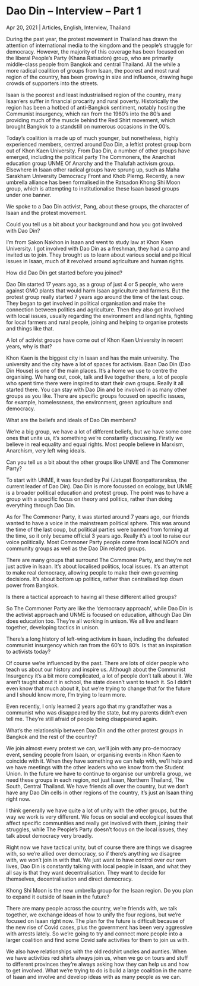 # Dao Din – Interview – Part 1

Apr 20, 2021 | Articles, English, Interview, Thailand





During the past year, the protest movement in Thailand has drawn the attention of international media to the kingdom and the people’s struggle for democracy. However, the majority of this coverage has been focused on the liberal People’s Party (Khana Ratsadon) group, who are primarily middle-class people from Bangkok and central Thailand. All the while a more radical coalition of groups from Isaan, the poorest and most rural region of the country, has been growing in size and influence, drawing huge crowds of supporters into the streets. 

Isaan is the poorest and least industrialised region of the country, many Isaan’ers suffer in financial procarity and rural poverty. Historically the region has been a hotbed of anti-Bangkok sentiment, notably hosting the Communist insurgency, which ran from the 1960’s into the 80’s and providing much of the muscle behind the Red Shirt movement, which brought Bangkok to a standstill on numerous occasions in the 00’s.

Today’s coalition is made up of much younger, but nonetheless, highly experienced members, centred around Dao Din, a leftist protest group born out of Khon Kaen University. From Dao Din, a number of other groups have emerged, including the political party The Commoners, the Anarchist education group UNME Of Anarchy and the Thalufah activism group. Elsewhere in Isaan other radical groups have sprung up, such as Maha Sarakham University Democracy Front and Khob Plerng. Recently, a new umbrella alliance has been formalised in the Ratsadon Khong Shi Moon group, which is attempting to institutionalise these Isaan based groups under one banner. 

We spoke to a Dao Din activist, Pang, about these groups, the character of Isaan and the protest movement.

Could you tell us a bit about your background and how you got involved with Dao Din?

I’m from Sakon Nakhon in Isaan and went to study law at Khon Kaen University. I got involved with Dao Din as a freshman, they had a camp and invited us to join. They brought us to learn about various social and political issues in Isaan, much of it revolved around agriculture and human rights.

How did Dao Din get started before you joined?

Dao Din started 17 years ago, as a group of just 4 or 5 people, who were against GMO plants that would harm Isaan agriculture and farmers. But the protest group really started 7 years ago around the time of the last coup. They began to get involved in political organisation and make the connection between politics and agriculture. Then they also got involved with local issues, usually regarding the environment and land rights, fighting for local farmers and rural people, joining and helping to organise protests and things like that.

A lot of activist groups have come out of Khon Kaen University in recent years, why is that?

Khon Kaen is the biggest city in Isaan and has the main university. The university and the city have a lot of spaces for activism. Baan Dao Din (Dao Din House) is one of the main places. It’s a home we use to centre the organising. We hang out, cook, talk and live together there, a lot of people who spent time there were inspired to start their own groups. Really it all started there. You can stay with Dao Din and be involved in as many other groups as you like. There are specific groups focused on specific issues, for example, homelessness, the environment, green agriculture and democracy. 

What are the beliefs and ideals of Dao Din members?

We’re a big group, we have a lot of different beliefs, but we have some core ones that unite us, it’s something we’re constantly discussing. Firstly we believe in real equality and equal rights. Most people believe in Marxism, Anarchism, very left wing ideals.

Can you tell us a bit about the other groups like UNME and The Commoner Party?

To start with UNME, it was founded by Pai (Jatupat Boonpattararaksa, the current leader of Dao Din). Dao Din is more focussed on ecology, but UNME is a broader political education and protest group. The point was to have a group with a specific focus on theory and politics, rather than doing everything through Dao Din. 

As for The Commoner Party, it was started around 7 years ago, our friends wanted to have a voice in the mainstream political sphere. This was around the time of the last coup, but political parties were banned from forming at the time, so it only became official 3 years ago. Really it’s a tool to raise our voice politically. Most Commoner Party people come from local NGO’s and community groups as well as the Dao Din related groups. 

There are many groups that surround The Commoner Party, and they’re not just active in Isaan. It’s about localised politics, local issues. It’s an attempt to make real democracy, allowing people to make their own governing decisions. It’s about bottom up politics, rather than centralised top down power from Bangkok.

Is there a tactical approach to having all these different allied groups?

So The Commoner Party are like the ‘democracy approach’, while Dao Din is the activist approach and UNME is focused on education, although Dao Din does education too. They’re all working in unison. We all live and learn together, developing tactics in unison. 

There’s a long history of left-wing activism in Isaan, including the defeated communist insurgency which ran from the 60’s to 80’s. Is that an inspiration to activists today?

Of course we’re influenced by the past. There are lots of older people who teach us about our history and inspire us. Although about the Communist Insurgency it’s a bit more complicated, a lot of people don’t talk about it. We aren’t taught about it in school, the state doesn’t want to teach it. So I didn’t even know that much about it, but we’re trying to change that for the future and I should know more, I’m trying to learn more.

Even recently, I only learned 2 years ago that my grandfather was a communist who was disappeared by the state, but my parents didn’t even tell me. They’re still afraid of people being disappeared again. 

What’s the relationship between Dao Din and the other protest groups in Bangkok and the rest of the country?

We join almost every protest we can, we’ll join with any pro-democracy event, sending people from Isaan, or organising events in Khon Kaen to coincide with it. When they have something we can help with, we’ll help and we have meetings with the other leaders who we know from the Student Union. In the future we have to continue to organise our umbrella group, we need these groups in each region, not just Isaan, Northern Thailand, The South, Central Thailand. We have friends all over the country, but we don’t have any Dao Din cells in other regions of the country, it’s just an Isaan thing right now. 

I think generally we have quite a lot of unity with the other groups, but the way we work is very different. We focus on social and ecological issues that affect specific communities and really get involved with them, joining their struggles, while The People’s Party doesn’t focus on the local issues, they talk about democracy very broadly. 

Right now we have tactical unity, but of course there are things we disagree with, so we’re allied over democracy, so if there’s anything we disagree with, we won’t join in with that. We just want to have control over our own lives, Dao Din is constantly talking with local people in Isaan, and what they all say is that they want decentralisation. They want to decide for themselves, decentralisation and direct democracy.

Khong Shi Moon is the new umbrella group for the Isaan region. Do you plan to expand it outside of Isaan in the future?

There are many people across the country, we’re friends with, we talk together, we exchange ideas of how to unify the four regions, but we’re focused on Isaan right now. The plan for the future is difficult because of the new rise of Covid cases, plus the government has been very aggressive with arrests lately. So we’re going to try and connect more people into a larger coalition and find some Covid safe activities for them to join us with.

We also have relationships with the old redshirt uncles and aunties. When we have activities red shirts always join us, when we go on tours and stuff to different provinces they’re always asking how they can help us and how to get involved. What we’re trying to do is build a large coalition in the name of Isaan and involve and develop ideas with as many people as we can.